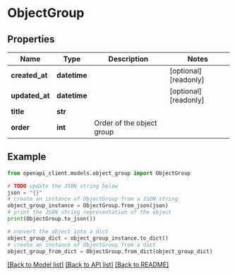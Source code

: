 # ObjectGroup


## Properties

Name | Type | Description | Notes
------------ | ------------- | ------------- | -------------
**created_at** | **datetime** |  | [optional] [readonly] 
**updated_at** | **datetime** |  | [optional] [readonly] 
**title** | **str** |  | 
**order** | **int** | Order of the object group | 

## Example

```python
from openapi_client.models.object_group import ObjectGroup

# TODO update the JSON string below
json = "{}"
# create an instance of ObjectGroup from a JSON string
object_group_instance = ObjectGroup.from_json(json)
# print the JSON string representation of the object
print(ObjectGroup.to_json())

# convert the object into a dict
object_group_dict = object_group_instance.to_dict()
# create an instance of ObjectGroup from a dict
object_group_from_dict = ObjectGroup.from_dict(object_group_dict)
```
[[Back to Model list]](../README.md#documentation-for-models) [[Back to API list]](../README.md#documentation-for-api-endpoints) [[Back to README]](../README.md)


